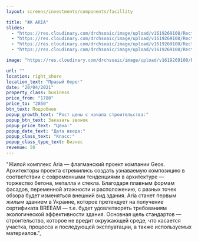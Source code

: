 ```yaml
---
layout: screens/investments/components/facillity

title: "ЖК ARIA"
slides:
  - "https://res.cloudinary.com/drchsoaic/image/upload/v1619269108/Rectangle_11_gklnzz.png"
  - "https://res.cloudinary.com/drchsoaic/image/upload/v1619269108/Rectangle_11_gklnzz.png"
  - "https://res.cloudinary.com/drchsoaic/image/upload/v1619269108/Rectangle_11_gklnzz.png"
  - "https://res.cloudinary.com/drchsoaic/image/upload/v1619269108/Rectangle_11_gklnzz.png"

image: "https://res.cloudinary.com/drchsoaic/image/upload/v1619269108/Rectangle_11_gklnzz.png"

url: ""
location: right_shore
location_text: "Правый берег"
date: "20/04/2021"
property_class: business
price_from: "1780"
price_to: "2850"
btn_text: Подробнее
popup_growth_text: "Рост цены с начала строительства:"
popup_btn_text: Заказать звонок
popup_price_text: "Цена:"
popup_date_text: "Дата ввода:"
popup_class_text: "Класс:"
popup_class_type_text: Бизнес
revenue: 50
---
```


"Жилой комплекс Aria — флагманский проект компании Geos. Архитекторы проекта стремились создать узнаваемую композицию в соответствии с современными тенденциями в архитектуре — торжество бетона, металла и стекла. Благодаря плавным формам фасадов, переменной этажности и расположению, с разных точек обзора будет изменяться внешний вид здания. Aria станет первым жилым зданием в Украине, которое претендует на получение сертификата BREEAM — т.е. будет удовлетворять требованиям экологической эффективности здания. Основная цель стандартов — строительство, которое не вредит окружающей среде, что касается участка, процесса и последующей эксплуатации, а также используемых материалов.",
